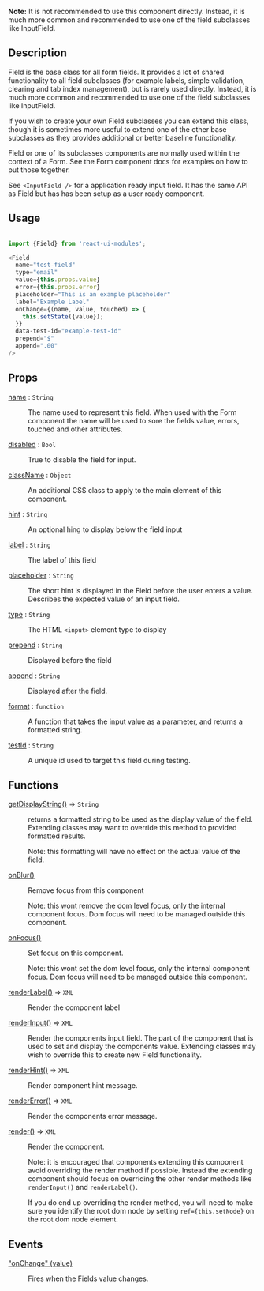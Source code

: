 **Note:** It is not recommended to use this component directly. Instead, it is much more common and recommended to use one of the field subclasses like InputField.

## Description

Field is the base class for all form fields. It provides a lot of shared functionality to all field subclasses (for example labels, simple validation, clearing and tab index management), but is rarely used directly. Instead, it is much more common and recommended to use one of the field subclasses like InputField.

If you wish to create your own Field subclasses you can extend this class, though it is sometimes more useful to extend one of the other base subclasses as they provides additional or better baseline functionality.

Field or one of its subclasses components are normally used within the context of a Form. See the Form component docs for examples on how to put those together.

See `<InputField />` for a application ready input field. It has the same API as Field but has has been setup as a user ready component.
  
## Usage

~~~js

import {Field} from 'react-ui-modules';

<Field 
  name="test-field"
  type="email"
  value={this.props.value}
  error={this.props.error}
  placeholder="This is an example placeholder"
  label="Example Label"
  onChange={(name, value, touched) => {
    this.setState({value});
  }}
  data-test-id="example-test-id"
  prepend="$"
  append=".00"
/>
~~~

## Props

<dl>
<dt><a href="#name">name</a> : <code>String</code></dt>
<dd><p>The name used to represent this field. When used with the Form component the name will be used to sore the fields value, errors, touched and other attributes.</p>
</dd>
<dt><a href="#disabled">disabled</a> : <code>Bool</code></dt>
<dd><p>True to disable the field for input.</p>
</dd>
<dt><a href="#className">className</a> : <code>Object</code></dt>
<dd><p>An additional CSS class to apply to the main element of this component.</p>
</dd>
<dt><a href="#hint">hint</a> : <code>String</code></dt>
<dd><p>An optional hing to display below the field input</p>
</dd>
<dt><a href="#label">label</a> : <code>String</code></dt>
<dd><p>The label of this field</p>
</dd>
<dt><a href="#placeholder">placeholder</a> : <code>String</code></dt>
<dd><p>The short hint is displayed in the Field before the user enters a value. Describes the expected value of an input field.</p>
</dd>
<dt><a href="#type">type</a> : <code>String</code></dt>
<dd><p>The HTML <code>&lt;input&gt;</code> element type to display</p>
</dd>
<dt><a href="#prepend">prepend</a> : <code>String</code></dt>
<dd><p>Displayed before the field</p>
</dd>
<dt><a href="#append">append</a> : <code>String</code></dt>
<dd><p>Displayed after the field.</p>
</dd>
<dt><a href="#format">format</a> : <code>function</code></dt>
<dd><p>A function that takes the input value as a parameter, and returns a formatted string.</p>
</dd>
<dt><a href="#testId">testId</a> : <code>String</code></dt>
<dd><p>A unique id used to target this field during testing.</p>
</dd>
</dl>

## Functions

<dl>
<dt><a href="#getDisplayString">getDisplayString()</a> ⇒ <code>String</code></dt>
<dd><p>returns a formatted string to be used as the display value of the field. Extending classes may want to override this method to provided formatted results.</p>
<p>Note: this formatting will have no effect on the actual value of the field.</p>
</dd>
<dt><a href="#onBlur">onBlur()</a></dt>
<dd><p>Remove focus from this component</p>
<p>Note: this wont remove the dom level focus, only the internal component focus. Dom focus will need to
be managed outside this component.</p>
</dd>
<dt><a href="#onFocus">onFocus()</a></dt>
<dd><p>Set focus on this component.</p>
<p>Note: this wont set the dom level focus, only the internal component focus. Dom focus will need to
be managed outside this component.</p>
</dd>
<dt><a href="#renderLabel">renderLabel()</a> ⇒ <code>XML</code></dt>
<dd><p>Render the component label</p>
</dd>
<dt><a href="#renderInput">renderInput()</a> ⇒ <code>XML</code></dt>
<dd><p>Render the components input field. The part of the component that is used to set and display the
components value. Extending classes may wish to override this to create new Field functionality.</p>
</dd>
<dt><a href="#renderHint">renderHint()</a> ⇒ <code>XML</code></dt>
<dd><p>Render component hint message.</p>
</dd>
<dt><a href="#renderError">renderError()</a> ⇒ <code>XML</code></dt>
<dd><p>Render the components error message.</p>
</dd>
<dt><a href="#render">render()</a> ⇒ <code>XML</code></dt>
<dd><p>Render the component.</p>
<p>Note: it is encouraged that components extending this component avoid overriding the render method
if possible. Instead the extending component should focus on overriding the other render methods like
<code>renderInput()</code> and <code>renderLabel()</code>.</p>
<p>If you do end up overriding the render method, you will need to make sure you identify the root dom node by
setting <code>ref={this.setNode}</code> on the root dom node element.</p>
</dd>
</dl>

## Events

<dl>
<dt><a href="#event_onChange">"onChange" (value)</a></dt>
<dd><p>Fires when the Fields value changes.</p>
</dd>
</dl>
